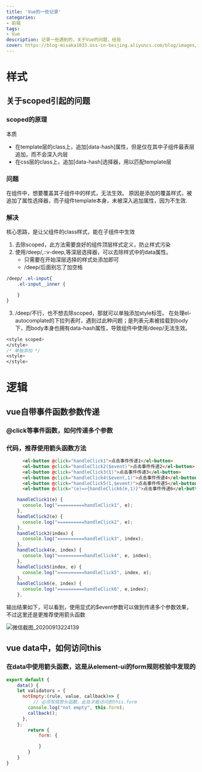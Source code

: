 ```yaml
---
title: 'Vue的一些记录'
categories:
- 前端
tags: 
- Vue
description: 记录一些遇到的，关于Vue的问题，经验
cover: https://blog-misaka1033.oss-cn-beijing.aliyuncs.com/blog/images/1599308368185.webp
---
```

# 样式
## 关于scoped引起的问题
### scoped的原理
本质
* 在template层的class上，追加[data-hash]属性，但是仅在其中子组件最表层追加，而不会深入内层
* 在css层的class上，追加[data-hash]选择器，用以匹配template层

### 问题
在组件中，想要覆盖其子组件中的样式，无法生效。
原因是添加的覆盖样式，被追加了属性选择器，而子组件template本身，未被深入追加属性，因为不生效.

### 解决
核心思路，是让父组件的class样式，能在子组件中生效
1. 去除scoped，此方法需要良好的组件顶层样式定义，防止样式污染
2. 使用/deep/,::v-deep,等深层选择器，可以去除样式中的data属性。
    * 只需要在开始深层选择的样式处添加即可
    * /deep/后面别忘了加空格
``` css
/deep/ .el-input{
    .el-input__inner {

    }
}
```
3. /deep/不行，也不想去除scoped，那就可以单独添加style标签。
在处理el-autocomplate的下拉列表时，遇到过此种问题；是列表元素被挂载到body下，而body本身也拥有data-hash属性，导致组件中使用/deep/无法生效。
``` css
<style scoped>
</style>
/* 单独添加 */
<style>
</style>
```

# 逻辑
## vue自带事件函数参数传递
### @click等事件函数，如何传递多个参数
### 代码，推荐使用箭头函数方法
``` html
      <el-button @click="handleClick1">点击事件传递1</el-button>
      <el-button @click="handleClick2($event)">点击事件传递2</el-button>
      <el-button @click="handleClick3(1)">点击事件传递3</el-button>
      <el-button @click="handleClick4($event,1)">点击事件传递4</el-button>
      <el-button @click="handleClick5(1,$event)">点击事件传递5</el-button>
      <el-button @click="(e)=>{handleClick6(e,1)}">点击事件传递6</el-button>
```

```javascript
    handleClick1(e) {
      console.log("==========handleClick1", e);
    },
    handleClick2(e) {
      console.log("==========handleClick2", e);
    },
    handleClick3(index) {
      console.log("==========handleClick3", index);
    },
    handleClick4(e, index) {
      console.log("==========handleClick4", e, index);
    },
    handleClick5(index, e) {
      console.log("==========handleClick5", index, e);
    },
    handleClick6(e, index) {
      console.log("==========handleClick6", e,index);
    },
```
输出结果如下，可以看到，使用显式的$event参数可以做到传递多个参数效果，不过这里还是更推荐使用箭头函数

![微信截图_20200913224139](https://blog-misaka1033.oss-cn-beijing.aliyuncs.com/blog/images/微信截图_20200913224139.webp)

## vue data中，如何访问this
### 在data中使用箭头函数，这是从element-ui的form规则校验中发现的
``` javascript
export default {
    data() {
    let validators = {
      notEmpty:(rule, value, callback)=> {
          // 必须写成箭头函数，此处才能访问到this.form
        console.log("not empty", this.form);
        callback();
      },
    };
        return {
            form: {

            }
        }
    }
}
    
 
```